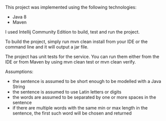 This project was implemented using the following technologies:
- Java 8
- Maven

I used Intellij Community Edition to build, test and run the project.

To build the project, simply run mvn clean install from your IDE or the command line 
and it will output a jar file.

The project has unit tests for the service. You can run them either from the IDE or from Maven by using mvn clean test or mvn clean verify.

Assumptions:
- the sentence is assumed to be short enough to be modelled with a Java String
- the sentence is assumed to use Latin letters or digits
- the words are assumed to be separated by one or more spaces in the sentence
- if there are multiple words with the same min or max length in the sentence, the first such word will be chosen and returned
